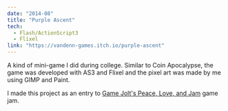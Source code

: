 ```yaml
---
date: "2014-08"
title: "Purple Ascent"
tech:
  - Flash/ActionScript3
  - Flixel
link: "https://vandenn-games.itch.io/purple-ascent"
---
```


A kind of mini-game I did during college. Similar to Coin Apocalypse, the game was developed with AS3 and Flixel and the pixel art was made by me using GIMP and Paint.

I made this project as an entry to [Game Jolt's Peace, Love, and Jam](http://jams.gamejolt.io/peaceloveandjam/games) game jam.
